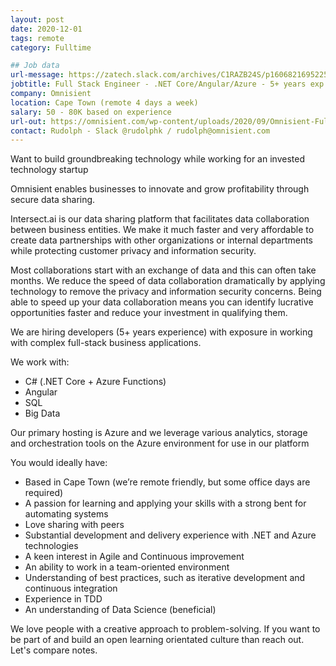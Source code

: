 ```yaml
---
layout: post
date: 2020-12-01
tags: remote
category: Fulltime

## Job data
url-message: https://zatech.slack.com/archives/C1RAZB24S/p1606821695225300
jobtitle: Full Stack Engineer - .NET Core/Angular/Azure - 5+ years exp
company: Omnisient
location: Cape Town (remote 4 days a week)
salary: 50 - 80K based on experience
url-out: https://omnisient.com/wp-content/uploads/2020/09/Omnisient-Full-Stack-Software-Engineer.pdf
contact: Rudolph - Slack @rudolphk / rudolph@omnisient.com
---
```


Want to build groundbreaking technology while working for an invested technology startup

Omnisient enables businesses to innovate and grow profitability through secure data sharing.

Intersect.ai is our data sharing platform that facilitates data collaboration between business entities. We make it much faster and very affordable to create data partnerships with other organizations or internal departments while protecting customer privacy and information security.

Most collaborations start with an exchange of data and this can often take months. We reduce the speed of data collaboration dramatically by applying technology to remove the privacy and information security concerns. Being able to speed up your data collaboration means you can identify lucrative opportunities faster and reduce your investment in qualifying them.

We are hiring developers (5+ years experience) with exposure in working with complex full-stack business applications.

We work with:
* C# (.NET Core + Azure Functions)
* Angular
* SQL
* Big Data

Our primary hosting is Azure and we leverage various analytics, storage and orchestration tools on the Azure environment for use in our platform

You would ideally have:
* Based in Cape Town (we’re remote friendly, but some office days are required)
* A passion for learning and applying your skills with a strong bent for automating systems
* Love sharing with peers
* Substantial development and delivery experience with .NET and Azure technologies
* A keen interest in Agile and Continuous improvement
* An ability to work in a team-oriented environment
* Understanding of best practices, such as iterative development and continuous integration
* Experience in TDD
* An understanding of Data Science (beneficial)

We love people with a creative approach to problem-solving. If you want to be part of and build an open learning orientated culture than reach out. Let's compare notes.
